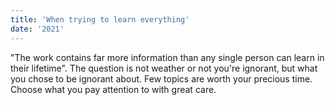 ```yaml
---
title: 'When trying to learn everything'
date: '2021'
---
```


"The work contains far more information than any single person can learn in their lifetime".
The question is not weather or not you're ignorant, but what you chose to be ignorant about.
Few topics are worth your precious time. Choose what you pay attention to with great care.
